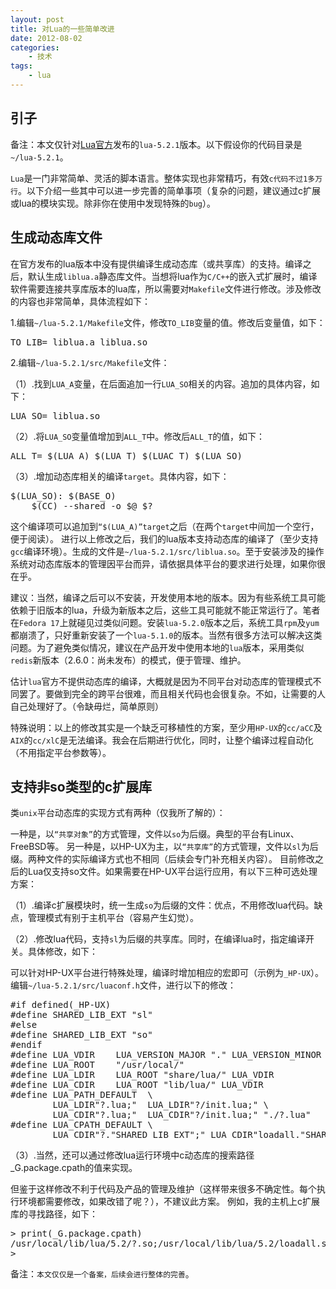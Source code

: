 ```yaml
---
layout: post
title: 对Lua的一些简单改进
date: 2012-08-02
categories:
    - 技术
tags:
    - lua
---
```

## 引子

备注：本文仅针对[Lua官方](http://www.lua.org)发布的`lua-5.2.1`版本。以下假设你的代码目录是`~/lua-5.2.1`。

`Lua`是一门非常简单、灵活的脚本语言。整体实现也非常精巧，有效`c代码不过1多万行`。以下介绍一些其中可以进一步完善的简单事项（复杂的问题，建议通过c扩展或lua的模块实现。除非你在使用中发现特殊的`bug`）。

## 生成动态库文件

在官方发布的lua版本中没有提供编译生成动态库（或共享库）的支持。编译之后，默认生成`liblua.a`静态库文件。当想将lua作为`C/C++`的嵌入式扩展时，编译软件需要连接共享库版本的lua库，所以需要对`Makefile`文件进行修改。涉及修改的内容也非常简单，具体流程如下：

1.编辑`~/lua-5.2.1/Makefile`文件，修改`TO_LIB`变量的值。修改后变量值，如下：

<pre class="prettyprint linenums">
TO_LIB= liblua.a liblua.so
</pre>

2.编辑`~/lua-5.2.1/src/Makefile`文件：

（1）.找到`LUA_A`变量，在后面追加一行`LUA_SO`相关的内容。追加的具体内容，如下：

<pre class="prettyprint linenums">
LUA_SO=	liblua.so
</pre>

（2）.将`LUA_SO`变量值增加到`ALL_T`中。修改后`ALL_T`的值，如下：

<pre class="prettyprint linenums">
ALL_T= $(LUA_A) $(LUA_T) $(LUAC_T) $(LUA_SO)
</pre>

（3）.增加动态库相关的编译`target`。具体内容，如下：

<pre class="prettyprint linenums">
$(LUA_SO): $(BASE_O)
	$(CC) --shared -o $@ $?
</pre>

这个编译项可以追加到`“$(LUA_A)”target`之后（在两个`target`中间加一个空行，便于阅读）。
进行以上修改之后，我们的lua版本支持动态库的编译了（至少支持`gcc`编译环境）。生成的文件是`~/lua-5.2.1/src/liblua.so`。至于安装涉及的操作系统对动态库版本的管理因平台而异，请依据具体平台的要求进行处理，如果你很在乎。

建议：当然，编译之后可以不安装，开发使用本地的版本。因为有些系统工具可能依赖于旧版本的lua，升级为新版本之后，这些工具可能就不能正常运行了。笔者在`Fedora 17`上就碰见过类似问题。安装`lua-5.2.0`版本之后，系统工具`rpm`及`yum`都崩溃了，只好重新安装了一个`lua-5.1.0`的版本。当然有很多方法可以解决这类问题。为了避免类似情况，建议在产品开发中使用本地的`lua`版本，采用类似`redis`新版本（2.6.0：尚未发布）的模式，便于管理、维护。

估计`lua`官方不提供动态库的编译，大概就是因为不同平台对动态库的管理模式不同罢了。要做到完全的跨平台很难，而且相关代码也会很复杂。不如，让需要的人自己处理好了。（令缺毋烂，简单原则）

特殊说明：以上的修改其实是一个缺乏可移植性的方案，至少用`HP-UX`的`cc/aCC`及`AIX`的`cc/xlC`是无法编译。我会在后期进行优化，同时，让整个编译过程自动化（不用指定平台参数等）。

## 支持非so类型的c扩展库

类`unix`平台动态库的实现方式有两种（仅我所了解的）：

一种是，以`“共享对象”`的方式管理，文件以`so`为后缀。典型的平台有Linux、FreeBSD等。
另一种是，以HP-UX为主，以`“共享库”`的方式管理，文件以`sl`为后缀。两种文件的实际编译方式也不相同（后续会专门补充相关内容）。
目前修改之后的Lua仅支持so文件。如果需要在HP-UX平台运行应用，有以下三种可选处理方案：

（1）.编译c扩展模块时，统一生成`so`为后缀的文件：优点，不用修改lua代码。缺点，管理模式有别于主机平台（容易产生幻觉）。

（2）.修改lua代码，支持`sl`为后缀的共享库。同时，在编译lua时，指定编译开关。具体修改，如下：

可以针对HP-UX平台进行特殊处理，编译时增加相应的宏即可（示例为`_HP-UX`）。
编辑`~/lua-5.2.1/src/luaconf.h`文件，进行以下的修改：

<pre class="prettyprint linenums">
#if defined(_HP-UX) 
#define SHARED_LIB_EXT "sl" 
#else
#define SHARED_LIB_EXT "so" 
#endif
#define LUA_VDIR	LUA_VERSION_MAJOR "." LUA_VERSION_MINOR "/"
#define LUA_ROOT	"/usr/local/"
#define LUA_LDIR	LUA_ROOT "share/lua/" LUA_VDIR
#define LUA_CDIR	LUA_ROOT "lib/lua/" LUA_VDIR
#define LUA_PATH_DEFAULT  \
		LUA_LDIR"?.lua;"  LUA_LDIR"?/init.lua;" \
		LUA_CDIR"?.lua;"  LUA_CDIR"?/init.lua;" "./?.lua"
#define LUA_CPATH_DEFAULT \
		LUA_CDIR"?."SHARED_LIB_EXT";" LUA_CDIR"loadall."SHARED_LIB_EXT";" "./?."SHARED_LIB_EXT
</pre>

（3）.当然，还可以通过修改lua运行环境中c动态库的搜索路径_G.package.cpath的值来实现。

但鉴于这样修改不利于代码及产品的管理及维护（这样带来很多不确定性。每个执行环境都需要修改，如果改错了呢？），不建议此方案。
例如，我的主机上c扩展库的寻找路径，如下：

<pre class="prettyprint linenums">
> print(_G.package.cpath)
/usr/local/lib/lua/5.2/?.so;/usr/local/lib/lua/5.2/loadall.so;./?.so
> 
</pre>

备注：`本文仅仅是一个备案，后续会进行整体的完善`。

